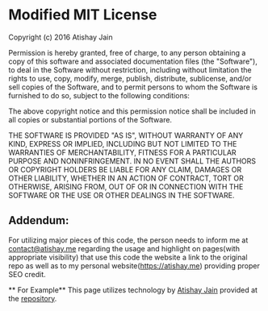 # Modified MIT License

Copyright (c) 2016 Atishay Jain

Permission is hereby granted, free of charge, to any person obtaining a copy
of this software and associated documentation files (the "Software"), to deal
in the Software without restriction, including without limitation the rights
to use, copy, modify, merge, publish, distribute, sublicense, and/or sell
copies of the Software, and to permit persons to whom the Software is
furnished to do so, subject to the following conditions:

The above copyright notice and this permission notice shall be included in all
copies or substantial portions of the Software.

THE SOFTWARE IS PROVIDED "AS IS", WITHOUT WARRANTY OF ANY KIND, EXPRESS OR
IMPLIED, INCLUDING BUT NOT LIMITED TO THE WARRANTIES OF MERCHANTABILITY,
FITNESS FOR A PARTICULAR PURPOSE AND NONINFRINGEMENT. IN NO EVENT SHALL THE
AUTHORS OR COPYRIGHT HOLDERS BE LIABLE FOR ANY CLAIM, DAMAGES OR OTHER
LIABILITY, WHETHER IN AN ACTION OF CONTRACT, TORT OR OTHERWISE, ARISING FROM,
OUT OF OR IN CONNECTION WITH THE SOFTWARE OR THE USE OR OTHER DEALINGS IN THE
SOFTWARE.

## Addendum:
For utilizing major pieces of this code, the person needs to inform me at contact@atishay.me regarding the usage and highlight on pages(with appropriate visibility) that use this code the website a link to the original repo as well as to my personal website(https://atishay.me) providing proper SEO credit.

** For Example**
This page utilizes technology by [Atishay Jain](contact@atishay.me) provided at the [repository](https://github.com/atishay/atishay.me).
